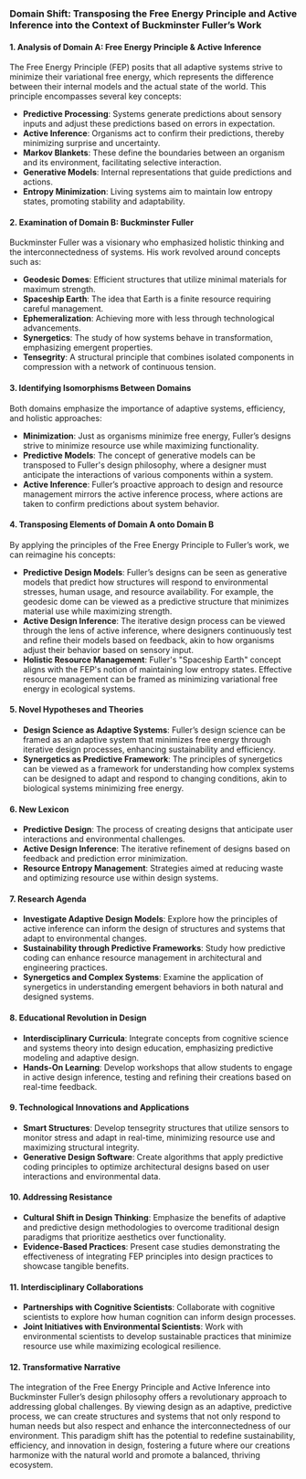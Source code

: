 ### Domain Shift: Transposing the Free Energy Principle and Active Inference into the Context of Buckminster Fuller’s Work

#### 1. Analysis of Domain A: Free Energy Principle & Active Inference
The Free Energy Principle (FEP) posits that all adaptive systems strive to minimize their variational free energy, which represents the difference between their internal models and the actual state of the world. This principle encompasses several key concepts:

- **Predictive Processing**: Systems generate predictions about sensory inputs and adjust these predictions based on errors in expectation.
- **Active Inference**: Organisms act to confirm their predictions, thereby minimizing surprise and uncertainty.
- **Markov Blankets**: These define the boundaries between an organism and its environment, facilitating selective interaction.
- **Generative Models**: Internal representations that guide predictions and actions.
- **Entropy Minimization**: Living systems aim to maintain low entropy states, promoting stability and adaptability.

#### 2. Examination of Domain B: Buckminster Fuller
Buckminster Fuller was a visionary who emphasized holistic thinking and the interconnectedness of systems. His work revolved around concepts such as:

- **Geodesic Domes**: Efficient structures that utilize minimal materials for maximum strength.
- **Spaceship Earth**: The idea that Earth is a finite resource requiring careful management.
- **Ephemeralization**: Achieving more with less through technological advancements.
- **Synergetics**: The study of how systems behave in transformation, emphasizing emergent properties.
- **Tensegrity**: A structural principle that combines isolated components in compression with a network of continuous tension.

#### 3. Identifying Isomorphisms Between Domains
Both domains emphasize the importance of adaptive systems, efficiency, and holistic approaches:

- **Minimization**: Just as organisms minimize free energy, Fuller’s designs strive to minimize resource use while maximizing functionality.
- **Predictive Models**: The concept of generative models can be transposed to Fuller's design philosophy, where a designer must anticipate the interactions of various components within a system.
- **Active Inference**: Fuller’s proactive approach to design and resource management mirrors the active inference process, where actions are taken to confirm predictions about system behavior.

#### 4. Transposing Elements of Domain A onto Domain B
By applying the principles of the Free Energy Principle to Fuller’s work, we can reimagine his concepts:

- **Predictive Design Models**: Fuller’s designs can be seen as generative models that predict how structures will respond to environmental stresses, human usage, and resource availability. For example, the geodesic dome can be viewed as a predictive structure that minimizes material use while maximizing strength.
- **Active Design Inference**: The iterative design process can be viewed through the lens of active inference, where designers continuously test and refine their models based on feedback, akin to how organisms adjust their behavior based on sensory input.
- **Holistic Resource Management**: Fuller's "Spaceship Earth" concept aligns with the FEP's notion of maintaining low entropy states. Effective resource management can be framed as minimizing variational free energy in ecological systems.

#### 5. Novel Hypotheses and Theories
- **Design Science as Adaptive Systems**: Fuller’s design science can be framed as an adaptive system that minimizes free energy through iterative design processes, enhancing sustainability and efficiency.
- **Synergetics as Predictive Framework**: The principles of synergetics can be viewed as a framework for understanding how complex systems can be designed to adapt and respond to changing conditions, akin to biological systems minimizing free energy.

#### 6. New Lexicon
- **Predictive Design**: The process of creating designs that anticipate user interactions and environmental challenges.
- **Active Design Inference**: The iterative refinement of designs based on feedback and prediction error minimization.
- **Resource Entropy Management**: Strategies aimed at reducing waste and optimizing resource use within design systems.

#### 7. Research Agenda
- **Investigate Adaptive Design Models**: Explore how the principles of active inference can inform the design of structures and systems that adapt to environmental changes.
- **Sustainability through Predictive Frameworks**: Study how predictive coding can enhance resource management in architectural and engineering practices.
- **Synergetics and Complex Systems**: Examine the application of synergetics in understanding emergent behaviors in both natural and designed systems.

#### 8. Educational Revolution in Design
- **Interdisciplinary Curricula**: Integrate concepts from cognitive science and systems theory into design education, emphasizing predictive modeling and adaptive design.
- **Hands-On Learning**: Develop workshops that allow students to engage in active design inference, testing and refining their creations based on real-time feedback.

#### 9. Technological Innovations and Applications
- **Smart Structures**: Develop tensegrity structures that utilize sensors to monitor stress and adapt in real-time, minimizing resource use and maximizing structural integrity.
- **Generative Design Software**: Create algorithms that apply predictive coding principles to optimize architectural designs based on user interactions and environmental data.

#### 10. Addressing Resistance
- **Cultural Shift in Design Thinking**: Emphasize the benefits of adaptive and predictive design methodologies to overcome traditional design paradigms that prioritize aesthetics over functionality.
- **Evidence-Based Practices**: Present case studies demonstrating the effectiveness of integrating FEP principles into design practices to showcase tangible benefits.

#### 11. Interdisciplinary Collaborations
- **Partnerships with Cognitive Scientists**: Collaborate with cognitive scientists to explore how human cognition can inform design processes.
- **Joint Initiatives with Environmental Scientists**: Work with environmental scientists to develop sustainable practices that minimize resource use while maximizing ecological resilience.

#### 12. Transformative Narrative
The integration of the Free Energy Principle and Active Inference into Buckminster Fuller’s design philosophy offers a revolutionary approach to addressing global challenges. By viewing design as an adaptive, predictive process, we can create structures and systems that not only respond to human needs but also respect and enhance the interconnectedness of our environment. This paradigm shift has the potential to redefine sustainability, efficiency, and innovation in design, fostering a future where our creations harmonize with the natural world and promote a balanced, thriving ecosystem.